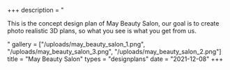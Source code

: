 +++
description = "<p>This is the concept design plan of May Beauty Salon, our goal is to create photo realistic 3D plans, so what you see is what you get from us. </p>"
gallery = ["/uploads/may_beauty_salon_1.png", "/uploads/may_beauty_salon_3.png", "/uploads/may_beauty_salon_2.png"]
title = "May Beauty Salon"
types = "designplans"
date = "2021-12-08"
+++

